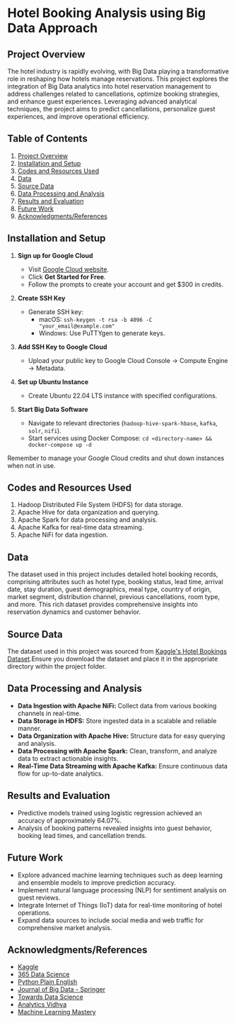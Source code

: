 # Hotel Booking Analysis using Big Data Approach

## Project Overview

The hotel industry is rapidly evolving, with Big Data playing a transformative role in reshaping how hotels manage reservations. This project explores the integration of Big Data analytics into hotel reservation management to address challenges related to cancellations, optimize booking strategies, and enhance guest experiences. Leveraging advanced analytical techniques, the project aims to predict cancellations, personalize guest experiences, and improve operational efficiency.

## Table of Contents

1. [Project Overview](#project-overview)
2. [Installation and Setup](#installation-and-setup)
3. [Codes and Resources Used](#codes-and-resources-used)
4. [Data](#data)
5. [Source Data](#source-data)
6. [Data Processing and Analysis](#Data)
7. [Results and Evaluation](#results-and-evaluation)
8. [Future Work](#future-work)
9. [Acknowledgments/References](#acknowledgmentsreferences)

## Installation and Setup

1. **Sign up for Google Cloud**
   - Visit [Google Cloud website](https://cloud.google.com/).
   - Click **Get Started for Free**.
   - Follow the prompts to create your account and get $300 in credits.

2. **Create SSH Key**
   - Generate SSH key:
     - macOS: `ssh-keygen -t rsa -b 4096 -C "your_email@example.com"`
     - Windows: Use PuTTYgen to generate keys.

3. **Add SSH Key to Google Cloud**
   - Upload your public key to Google Cloud Console -> Compute Engine -> Metadata.

4. **Set up Ubuntu Instance**
   - Create Ubuntu 22.04 LTS instance with specified configurations.

5. **Start Big Data Software**
   - Navigate to relevant directories (`hadoop-hive-spark-hbase`, `kafka`, `solr`, `nifi`).
   - Start services using Docker Compose: `cd <directory-name> && docker-compose up -d`

Remember to manage your Google Cloud credits and shut down instances when not in use.

## Codes and Resources Used

1. Hadoop Distributed File System (HDFS) for data storage.
2. Apache Hive for data organization and querying.
3. Apache Spark for data processing and analysis.
4. Apache Kafka for real-time data streaming.
5. Apache NiFi for data ingestion.

## Data

The dataset used in this project includes detailed hotel booking records, comprising attributes such as hotel type, booking status, lead time, arrival date, stay duration, guest demographics, meal type, country of origin, market segment, distribution channel, previous cancellations, room type, and more. This rich dataset provides comprehensive insights into reservation dynamics and customer behavior.

## Source Data

The dataset used in this project was sourced from [Kaggle's Hotel Bookings Dataset](https://www.kaggle.com/datasets/jessemostipak/hotel-booking-demand).Ensure you download the dataset and place it in the appropriate directory within the project folder.

## Data Processing and Analysis

- **Data Ingestion with Apache NiFi:** Collect data from various booking channels in real-time.
- **Data Storage in HDFS:** Store ingested data in a scalable and reliable manner.
- **Data Organization with Apache Hive:** Structure data for easy querying and analysis.
- **Data Processing with Apache Spark:** Clean, transform, and analyze data to extract actionable insights.
- **Real-Time Data Streaming with Apache Kafka:** Ensure continuous data flow for up-to-date analytics.

## Results and Evaluation

- Predictive models trained using logistic regression achieved an accuracy of approximately 64.07%.
- Analysis of booking patterns revealed insights into guest behavior, booking lead times, and cancellation trends.

## Future Work

- Explore advanced machine learning techniques such as deep learning and ensemble models to improve prediction accuracy.
- Implement natural language processing (NLP) for sentiment analysis on guest reviews.
- Integrate Internet of Things (IoT) data for real-time monitoring of hotel operations.
- Expand data sources to include social media and web traffic for comprehensive market analysis.


## Acknowledgments/References

  - [Kaggle](https://www.kaggle.com)
  - [365 Data Science](https://365datascience.com/)
  - [Python Plain English](https://python.plainenglish.io/)
  - [Journal of Big Data - Springer](https://journalofbigdata.springeropen.com/)
  - [Towards Data Science](https://towardsdatascience.com/)
  - [Analytics Vidhya](https://www.analyticsvidhya.com/)
  - [Machine Learning Mastery](https://machinelearningmastery.com/)
